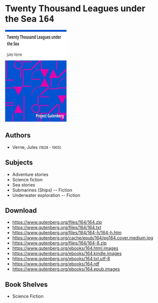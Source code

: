 # Twenty Thousand Leagues under the Sea <kbd>164</kbd>

![](./cover.medium.jpg "")

## Authors


 - Verne, Jules <small>(1828 - 1905)</small>

## Subjects


 - Adventure stories
 - Science fiction
 - Sea stories
 - Submarines (Ships) -- Fiction
 - Underwater exploration -- Fiction

## Download


 - https://www.gutenberg.org/files/164/164.zip
 - https://www.gutenberg.org/files/164/164.txt
 - https://www.gutenberg.org/files/164/164-h/164-h.htm
 - https://www.gutenberg.org/cache/epub/164/pg164.cover.medium.jpg
 - https://www.gutenberg.org/files/164/164-8.zip
 - https://www.gutenberg.org/ebooks/164.html.images
 - https://www.gutenberg.org/ebooks/164.kindle.images
 - https://www.gutenberg.org/ebooks/164.txt.utf-8
 - https://www.gutenberg.org/ebooks/164.rdf
 - https://www.gutenberg.org/ebooks/164.epub.images

## Book Shelves


 - Science Fiction
